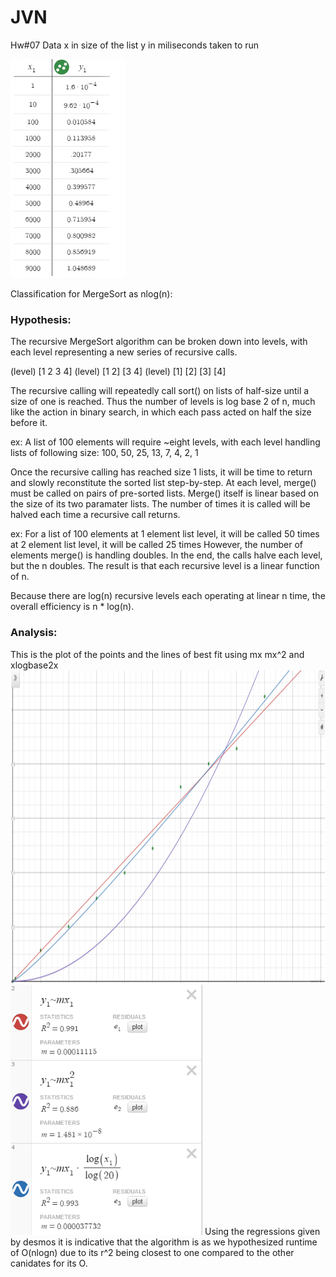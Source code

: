 # JVN
Hw#07
Data x in size of the list y in miliseconds taken to run

<img height = "350" src = "https://github.com/DevJW2/JVN/blob/master/pictures/data.png?raw=true">

Classification for MergeSort as nlog(n):

### Hypothesis:
The recursive MergeSort algorithm can be broken down into
levels, with each level representing a new series of recursive calls.

(level) [1 2 3 4]
(level) [1 2] [3 4]
(level) [1] [2] [3] [4]

The recursive calling will repeatedly call sort() on lists of half-size
until a size of one is reached. Thus the number of levels is log base 2
of n, much like the action in binary search, in which each pass acted on
half the size before it.

ex:
A list of 100 elements will require ~eight levels, with each level handling
lists of following size:
100, 50, 25, 13, 7, 4, 2, 1

Once the recursive calling has reached size 1 lists, it will be time to
return and slowly reconstitute the sorted list step-by-step. At each level, merge() must be called on pairs of pre-sorted lists. Merge() itself is linear based on the size of its two paramater lists. The number of times it is called will be halved each time a recursive call returns.

ex:
For a list of 100 elements
at 1 element list level, it will be called 50 times
at 2 element list level, it will be called 25 times
However, the number of elements merge() is handling doubles. In the end, the calls halve each level, but the n doubles. The result is that each recursive level is a linear function of n.

Because there are log(n) recursive levels each operating at linear n time, the overall efficiency is n * log(n).

### Analysis:
This is the plot of the points and the lines of best fit using mx mx^2 and xlogbase2x
<img height = "500" src = "https://github.com/DevJW2/JVN/blob/master/pictures/graph.png?raw=true">
<img height = "400" src = "https://github.com/DevJW2/JVN/blob/master/pictures/regressions.png?raw=true">
Using the regressions given by desmos it is indicative that the algorithm is as we hypothesized runtime of O(nlogn) due to its r^2 being closest to one compared to the other canidates for its O.
